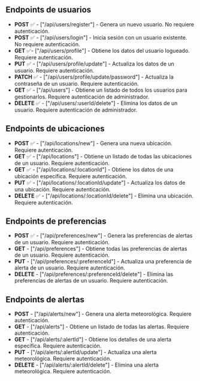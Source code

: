 ## Endpoints de usuarios

-   **POST** ✅ - ["/api/users/register"] - Genera un nuevo usuario. No requiere autenticación.
-   **POST** ✅ - ["/api/users/login"] - Inicia sesión con un usuario existente. No requiere autenticación.
-   **GET** ✅- ["/api/users/profile"] - Obtiene los datos del usuario logueado. Requiere autenticación.
-   **PUT** ✅ - ["/api/users/profile/update"] - Actualiza los datos de un usuario. Requiere autenticación.
-   **PATCH** ✅ - ["/api/users/profile/update/password"] - Actualiza la contraseña de un usuario. Requiere autenticación.
-   **GET** ✅ - ["/api/users"] - Obtiene un listado de todos los usuarios para gestionarlos. Requiere autenticación de administrador.
-   **DELETE** ✅ - ["/api/users/:userId/delete"] - Elimina los datos de un usuario. Requiere autenticación de administrador.

## Endpoints de ubicaciones

-   **POST** ✅ - ["/api/locations/new"] - Genera una nueva ubicación. Requiere autenticación.
-   **GET** ✅ - ["/api/locations"] - Obtiene un listado de todas las ubicaciones de un usuario. Requiere autenticación.
-   **GET** ✅ - ["/api/locations/:locationId"] - Obtiene los datos de una ubicación específica. Requiere autenticación.
-   **PUT** ✅ - ["/api/locations/:locationId/update"] - Actualiza los datos de una ubicación. Requiere autenticación.
-   **DELETE** ✅ - ["/api/locations/:locationId/delete"] - Elimina una ubicación. Requiere autenticación.

## Endpoints de preferencias

-   **POST** ✅ - ["/api/preferences/new"] - Genera las preferencias de alertas de un usuario. Requiere autenticación.
-   **GET** - ["/api/preferences"] - Obtiene todas las preferencias de alertas de un usuario. Requiere autenticación.
-   **PUT** - ["/api/preferences/:preferenceId"] - Actualiza una preferencia de alerta de un usuario. Requiere autenticación.
-   **DELETE** - ["/api/preferences/:preferenceId/delete"] - Elimina las preferencias de alertas de un usuario. Requiere autenticación.

## Endpoints de alertas

-   **POST** - ["/api/alerts/new"] - Genera una alerta meteorológica. Requiere autenticación.
-   **GET** - ["/api/alerts"] - Obtiene un listado de todas las alertas. Requiere autenticación.
-   **GET** - ["/api/alerts/:alertId"] - Obtiene los detalles de una alerta específica. Requiere autenticación.
-   **PUT** - ["/api/alerts/:alertId/update"] - Actualiza una alerta meteorológica. Requiere autenticación.
-   **DELETE** - ["/api/alerts/:alertId/delete"] - Elimina una alerta meteorológica. Requiere autenticación.
